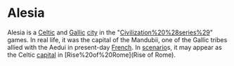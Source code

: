 # Alesia

Alesia is a [Celtic](Celtic) and [Gallic](Gallic) [city](city) in the "[Civilization%20%28series%29](Civilization)" games. In real life, it was the capital of the Mandubii, one of the Gallic tribes allied with the Aedui in present-day [French](France).
In [scenario](scenario)s, it may appear as the Celtic [capital](capital) in [Rise%20of%20Rome](Rise of Rome).